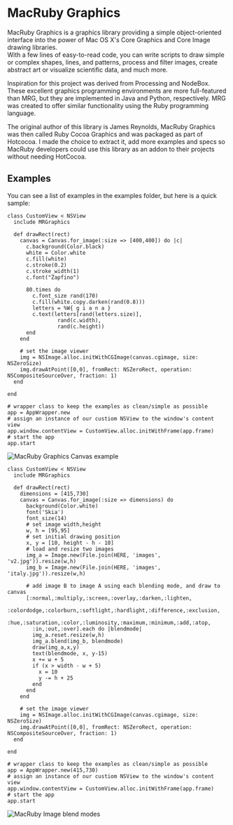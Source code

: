 # MacRuby Graphics 

MacRuby Graphics is a graphics library providing a simple object-oriented 
interface into the power of Mac OS X's Core Graphics and Core Image drawing libraries.  
With a few lines of easy-to-read code, you can write scripts to draw simple or complex 
shapes, lines, and patterns, process and filter images, create abstract art or visualize 
scientific data, and much more.

Inspiration for this project was derived from Processing and NodeBox.  These excellent 
graphics programming environments are more full-featured than MRG, but they are implemented 
in Java and Python, respectively.  MRG was created to offer similar functionality using 
the Ruby programming language.

The original author of this library is James Reynolds, MacRuby Graphics was then called Ruby Cocoa Graphics
and was packaged as part of Hotcocoa. I made the choice to extract it, add more examples and specs
so MacRuby developers could use this library as an addon to their projects without needing HotCocoa.

## Examples

You can see a list of examples in the examples folder, but here is a quick sample:

    class CustomView < NSView
      include MRGraphics

      def drawRect(rect)
        canvas = Canvas.for_image(:size => [400,400]) do |c|
          c.background(Color.black)
          white = Color.white
          c.fill(white)
          c.stroke(0.2)
          c.stroke_width(1)   
          c.font("Zapfino")

          80.times do 
            c.font_size rand(170)
            c.fill(white.copy.darken(rand(0.8)))
            letters = %W{ g i a n a } 
            c.text(letters[rand(letters.size)],
                    rand(c.width),
                    rand(c.height))
          end
        end
    
        # set the image viewer
        img = NSImage.alloc.initWithCGImage(canvas.cgimage, size: NSZeroSize)
        img.drawAtPoint([0,0], fromRect: NSZeroRect, operation: NSCompositeSourceOver, fraction: 1)
      end
  
    end

    # wrapper class to keep the examples as clean/simple as possible
    app = AppWrapper.new
    # assign an instance of our custiom NSView to the window's content view
    app.window.contentView = CustomView.alloc.initWithFrame(app.frame)
    # start the app
    app.start
    
![MacRuby Graphics Canvas example](http://img.skitch.com/20100712-1x4dswurhxcqexq5tpidj29axc.png)



    class CustomView < NSView
      include MRGraphics

      def drawRect(rect)
        dimensions = [415,730]
        canvas = Canvas.for_image(:size => dimensions) do
          background(Color.white)
          font('Skia')
          font_size(14)
          # set image width,height
          w, h = [95,95]
          # set initial drawing position
          x, y = [10, height - h - 10]
          # load and resize two images
          img_a = Image.new(File.join(HERE, 'images', 'v2.jpg')).resize(w,h)
          img_b = Image.new(File.join(HERE, 'images', 'italy.jpg')).resize(w,h)

          # add image B to image A using each blending mode, and draw to canvas
          [:normal,:multiply,:screen,:overlay,:darken,:lighten,
            :colordodge,:colorburn,:softlight,:hardlight,:difference,:exclusion,
            :hue,:saturation,:color,:luminosity,:maximum,:minimum,:add,:atop,
            :in,:out,:over].each do |blendmode|
            img_a.reset.resize(w,h)
            img_a.blend(img_b, blendmode)
            draw(img_a,x,y)
            text(blendmode, x, y-15)
            x += w + 5
            if (x > width - w + 5)
              x = 10
              y -= h + 25
            end
          end
        end
    
        # set the image viewer
        img = NSImage.alloc.initWithCGImage(canvas.cgimage, size: NSZeroSize)
        img.drawAtPoint([0,0], fromRect: NSZeroRect, operation: NSCompositeSourceOver, fraction: 1)
      end
  
    end

    # wrapper class to keep the examples as clean/simple as possible
    app = AppWrapper.new(415,730)
    # assign an instance of our custiom NSView to the window's content view
    app.window.contentView = CustomView.alloc.initWithFrame(app.frame)
    # start the app
    app.start
    
![MacRuby Image blend modes](http://img.skitch.com/20100712-bedhi8i4ppuqetad263w3ehuna.png)
